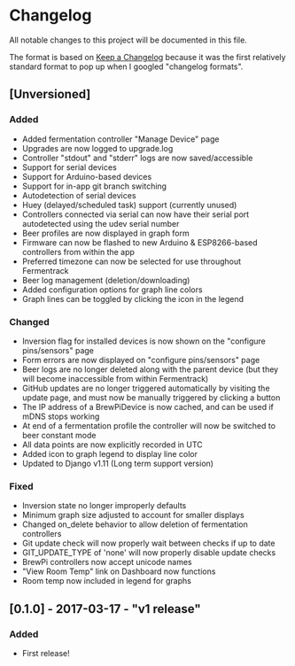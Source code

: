 # Changelog
All notable changes to this project will be documented in this file.

The format is based on [Keep a Changelog](http://keepachangelog.com/) because it was the first relatively standard format to pop up when I googled "changelog formats".


## [Unversioned]
### Added
- Added fermentation controller "Manage Device" page
- Upgrades are now logged to upgrade.log
- Controller "stdout" and "stderr" logs are now saved/accessible
- Support for serial devices
- Support for Arduino-based devices
- Support for in-app git branch switching
- Autodetection of serial devices
- Huey (delayed/scheduled task) support (currently unused)
- Controllers connected via serial can now have their serial port autodetected using the udev serial number 
- Beer profiles are now displayed in graph form
- Firmware can now be flashed to new Arduino & ESP8266-based controllers from within the app
- Preferred timezone can now be selected for use throughout Fermentrack
- Beer log management (deletion/downloading)
- Added configuration options for graph line colors
- Graph lines can be toggled by clicking the icon in the legend

### Changed
- Inversion flag for installed devices is now shown on the "configure pins/sensors" page
- Form errors are now displayed on "configure pins/sensors" page
- Beer logs are no longer deleted along with the parent device (but they will become inaccessible from within Fermentrack)
- GitHub updates are no longer triggered automatically by visiting the update page, and must now be manually triggered by clicking a button
- The IP address of a BrewPiDevice is now cached, and can be used if mDNS stops working
- At end of a fermentation profile the controller will now be switched to beer constant mode
- All data points are now explicitly recorded in UTC
- Added icon to graph legend to display line color
- Updated to Django v1.11 (Long term support version)

### Fixed
- Inversion state no longer improperly defaults
- Minimum graph size adjusted to account for smaller displays
- Changed on_delete behavior to allow deletion of fermentation controllers
- Git update check will now properly wait between checks if up to date
- GIT_UPDATE_TYPE of 'none' will now properly disable update checks
- BrewPi controllers now accept unicode names
- "View Room Temp" link on Dashboard now functions
- Room temp now included in legend for graphs

## [0.1.0] - 2017-03-17 - "v1 release"
### Added
- First release!

